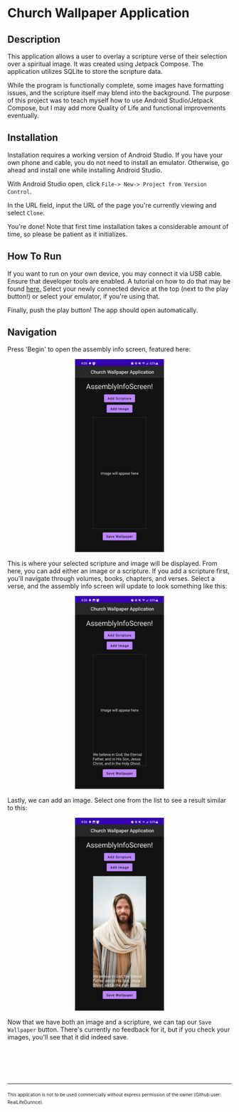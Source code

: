 # Church Wallpaper Application

## Description

This application allows a user to overlay a scripture verse of their selection over a spiritual image. It was created using Jetpack Compose. The application utilizes SQLite to store the scripture data.

While the program is functionally complete, some images have formatting issues, and the scripture itself may blend into the background. The purpose of this project was to teach myself how to use Android Studio/Jetpack Compose, but I may add more Quality of Life and functional improvements eventually.

## Installation

Installation requires a working version of Android Studio. If you have your own phone and cable, you do not need to install an emulator. Otherwise, go ahead and install one while installing Android Studio.

With Android Studio open, click `File-> New-> Project from Version Control`.

In the URL field, input the URL of the page you're currently viewing and select `Clone`.

You're done! Note that first time installation takes a considerable amount of time, so please be patient as it initializes.

## How To Run

If you want to run on your own device, you may connect it via USB cable. Ensure that developer tools are enabled. A tutorial on how to do that may be found [here.](https://www.samsung.com/us/support/answer/ANS00087642/) Select your newly connected device at the top (next to the play button!) or select your emulator, if you're using that.

Finally, push the play button! The app should open automatically.

## Navigation

Press 'Begin' to open the assembly info screen, featured here:

<p align="center">
<img src="readme_images/assembly_info_screen_1.jpg" width='200'>
</p>

This is where your selected scripture and image will be displayed. From here, you can add either an image or a scripture.
If you add a scripture first, you'll navigate through volumes, books, chapters, and verses. Select a verse, and the assembly info screen will update to look something like this:

<p align="center">
<img src="readme_images/assembly_info_screen_2.jpg" width='200'>
</p>

Lastly, we can add an image. Select one from the list to see a result similar to this:

<p align="center">
<img src="readme_images/assembly_info_screen_3.jpg" width='200'>
</p>

Now that we have both an image and a scripture, we can tap our `Save Wallpaper` button. There's currently no feedback for it, but if you check your images, you'll see that it did indeed save.

<br>
<br>
<br>
<br>
<hr>
<font size= "1">
This application is not to be used commercially without express permission of the owner (Github user: RealLifeDunnce).
</font>

